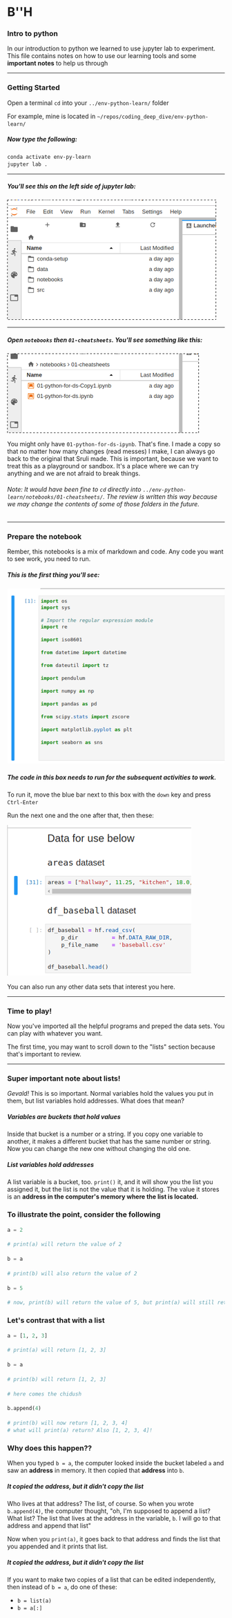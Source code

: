 # B''H

### Intro to python

In our introduction to python we learned to use jupyter lab to experiment. This file contains notes on how to use our learning tools and some **important notes** to help us through

---

### Getting Started

Open a terminal `cd` into your `../env-python-learn/` folder 

For example, mine is located in `~/repos/coding_deep_dive/env-python-learn/` 

##### Now type the following:

```bash
conda activate env-py-learn
jupyter lab .
```

---

##### You'll see this on the left side of jupyter lab:
![](images/jupyterlab1.png)

---

##### Open  `notebooks` then `01-cheatsheets`. You'll see something like this:

![](images/jupyterlab2.png)

You might only have `01-python-for-ds-ipynb`. That's fine. I made a copy so that no matter how many changes (read messes) I make, I can always go back to the original that Sruli made. This is important, because we want to treat this as a playground or sandbox. It's a place where we can try anything and we are not afraid to break things.


###### Note: It would have been fine to `cd` directly into `../env-python-learn/notebooks/01-cheatsheets/`. The review is written this way because we may change the contents of some of those folders in the future.
---

### Prepare the notebook

Rember, this notebooks is a mix of markdown and code. Any code you want to see work, you need to run.

##### This is the first thing you'll see:

![](images/jupyterlab3.png)

##### The code in this box needs to run for the subsequent activities to work. 

To run it, move the blue bar next to this box with the `down` key and press `Ctrl-Enter`

Run the next one and the one after that, then these:

![](images/jupyterlab4.png)

You can also run any other data sets that interest you here.

---

### Time to play!

Now you've imported all the helpful programs and preped the data sets. You can play with whatever you want.

The first time, you may want to scroll down to the "lists" section because that's important to review.

---

### Super important note about lists!

*Gevald!* This is so important. Normal variables hold the values you put in them, but list variables hold addresses. What does that mean?

##### Variables are buckets that hold values

Inside that bucket is a number or a string. If you copy one variable to another, it makes a different bucket that has the same number or string. Now you can change the new one without changing the old one.

##### List variables hold addresses

A list variable is a bucket, too. `print()` it, and it will show you the list you assigned it, but the list is not the value that it is holding. The value it stores is an **address in the computer's memory where the list is located.**

### To illustrate the point, consider the following

```python
a = 2

# print(a) will return the value of 2

b = a

# print(b) will also return the value of 2

b = 5

# now, print(b) will return the value of 5, but print(a) will still return 2
```

### Let's contrast that with a list

```python
a = [1, 2, 3]

# print(a) will return [1, 2, 3]

b = a

# print(b) will return [1, 2, 3]

# here comes the chidush

b.append(4)

# print(b) will now return [1, 2, 3, 4]
# what will print(a) return? Also [1, 2, 3, 4]!
```

### Why does this happen??

When you typed `b = a`, the computer looked inside the bucket labeled `a` and saw an **address** in memory. It then copied that **address** into `b`. 

##### It copied the address, but it didn't copy the list

Who lives at that address? The list, of course. So when you wrote `b.append(4)`, the computer thought, "oh, I'm supposed to append a list? What list? The list that lives at the address in the variable, `b`. I will go to that address and append that list"

Now when you `print(a)`, it goes back to that address and finds the list that you appended and it prints that list. 

##### It copied the address, but it didn't copy the list

If you want to make two copies of a list that can be edited independently, then instead of `b = a`, do one of these:
* `b = list(a)`
* `b = a[:]`